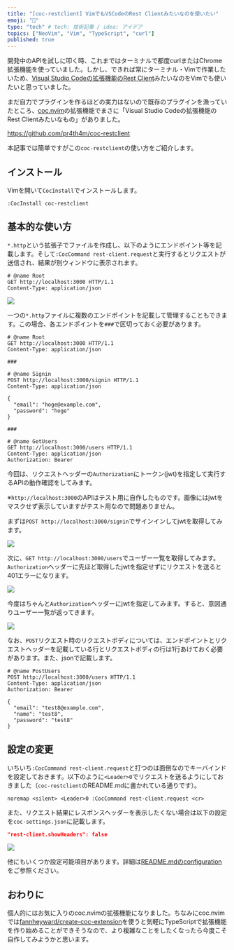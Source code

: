 ```yaml
---
title: "[coc-restclient] VimでもVSCodeのRest Clientみたいなのを使いたい"
emoji: "🍺"
type: "tech" # tech: 技術記事 / idea: アイデア
topics: ["NeoVim", "Vim", "TypeScript", "curl"]
published: true
---
```


開発中のAPIを試しに叩く時、これまではターミナルで都度curlまたはChrome拡張機能を使っていました。しかし、できれば常にターミナル・Vimで作業したいため、[Visual Studio Codeの拡張機能のRest Client](https://marketplace.visualstudio.com/items?itemName=humao.rest-client)みたいなのをVimでも使いたいと思っていました。

まだ自力でプラグインを作るほどの実力はないので既存のプラグインを漁っていたところ、[coc.nvim](https://github.com/neoclide/coc.nvim)の拡張機能でまさに「Visual Studio Codeの拡張機能のRest Clientみたいなもの」がありました。

https://github.com/pr4th4m/coc-restclient

本記事では簡単ですがこの`coc-restclient`の使い方をご紹介します。


## インストール

Vimを開いて`CocInstall`でインストールします。

```
:CocInstall coc-restclient
```

## 基本的な使い方

`*.http`という拡張子でファイルを作成し、以下のようにエンドポイント等を記載します。そして`:CocCommand rest-client.request`と実行するとリクエストが送信され、結果が別ウィンドウに表示されます。

```shell:restclient.http
# @name Root
GET http://localhost:3000 HTTP/1.1
Content-Type: application/json
```

![](https://storage.googleapis.com/zenn-user-upload/2eb771aca55df40c2e144637.png)

一つの`*.http`ファイルに複数のエンドポイントを記載して管理することもできます。この場合、各エンドポイントを`###`で区切っておく必要があります。

```shell:restclient.http
# @name Root
GET http://localhost:3000 HTTP/1.1
Content-Type: application/json

###

# @name Signin
POST http://localhost:3000/signin HTTP/1.1
Content-Type: application/json

{
  "email": "hoge@example.com",
  "password": "hoge"
}

###

# @name GetUsers
GET http://localhost:3000/users HTTP/1.1
Content-Type: application/json
Authorization: Bearer
```

今回は、リクエストヘッダーの`Authorization`にトークン(jwt)を指定して実行するAPIの動作確認をしてみます。

※`http://localhost:3000`のAPIはテスト用に自作したものです。画像にはjwtをマスクせず表示していますがテスト用なので問題ありません。

まずは`POST http://localhost:3000/signin`でサインインしてjwtを取得してみます。

![](https://storage.googleapis.com/zenn-user-upload/9d67c0269332636a712a6e1b.png)

次に、`GET http://localhost:3000/users`でユーザー一覧を取得してみます。`Authorization`ヘッダーに先ほど取得したjwtを指定せずにリクエストを送ると401エラーになります。

![](https://storage.googleapis.com/zenn-user-upload/d4bb5675fdbe244a5871b07e.png)

今度はちゃんと`Authorization`ヘッダーにjwtを指定してみます。すると、意図通りユーザー一覧が返ってきます。

![](https://storage.googleapis.com/zenn-user-upload/26f12277053ea9339a4613ce.png)

なお、`POST`リクエスト時のリクエストボディについては、エンドポイントとリクエストヘッダーを記載している行とリクエストボディの行は1行あけておく必要があります。また、jsonで記載します。

```shell:restclient.http
# @name PostUsers
POST http://localhost:3000/users HTTP/1.1
Content-Type: application/json
Authorization: Bearer

{
  "email": "test8@example.com",
  "name": "test8",
  "password": "test8"
}
```


## 設定の変更

いちいち`:CocCommand rest-client.request`と打つのは面倒なのでキーバインドを設定しておきます。以下のように`<Leader>0`でリクエストを送るようにしておきました（`coc-restclient`のREADME.mdに書かれている通りです）。

```vim
noremap <silent> <Leader>0 :CocCommand rest-client.request <cr>
```

また、リクエスト結果にレスポンスヘッダーを表示したくない場合は以下の設定を`coc-settings.json`に記載します。

```json:coc-settings.json
"rest-client.showHeaders": false
```

![](https://storage.googleapis.com/zenn-user-upload/cb82fa54c542a1fbd264571b.png)

他にもいくつか設定可能項目があります。詳細は[README.mdのconfiguration](https://github.com/pr4th4m/coc-restclient#configuration)をご参照ください。


## おわりに

個人的にはお気に入りのcoc.nvimの拡張機能になりました。ちなみにcoc.nvimでは[fannheyward/create-coc-extension](https://github.com/fannheyward/create-coc-extension)を使うと気軽にTypeScriptで拡張機能を作り始めることができそうなので、より複雑なことをしたくなったら今度こそ自作してみようかと思います。
